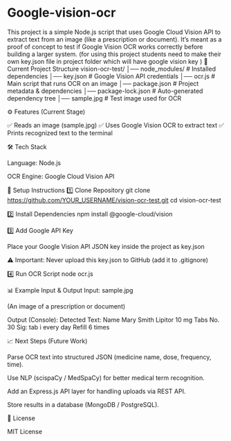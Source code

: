 # Google-vision-ocr
This project is a simple Node.js script that uses Google Cloud Vision API to extract text from an image (like a prescription or document). It’s meant as a proof of concept to test if Google Vision OCR works correctly before building a larger system. (for using this project students need to make their own key.json file in project folder which will have google vision key )
📂 Current Project Structure
vision-ocr-test/
│── node_modules/          # Installed dependencies
│── key.json               # Google Vision API credentials
│── ocr.js                 # Main script that runs OCR on an image
│── package.json           # Project metadata & dependencies
│── package-lock.json      # Auto-generated dependency tree
│── sample.jpg             # Test image used for OCR

⚙️ Features (Current Stage)

✅ Reads an image (sample.jpg)
✅ Uses Google Vision OCR to extract text
✅ Prints recognized text to the terminal

🛠️ Tech Stack

Language: Node.js

OCR Engine: Google Cloud Vision API

🚀 Setup Instructions
1️⃣ Clone Repository
git clone https://github.com/YOUR_USERNAME/vision-ocr-test.git
cd vision-ocr-test

2️⃣ Install Dependencies
npm install @google-cloud/vision

3️⃣ Add Google API Key

Place your Google Vision API JSON key inside the project as key.json

⚠️ Important: Never upload this key.json to GitHub (add it to .gitignore)

4️⃣ Run OCR Script
node ocr.js

📊 Example Input & Output
Input: sample.jpg

(An image of a prescription or document)

Output (Console):
Detected Text:
Name Mary Smith
Lipitor 10 mg
Tabs No. 30
Sig: tab i every day
Refill 6 times

📈 Next Steps (Future Work)

Parse OCR text into structured JSON (medicine name, dose, frequency, time).

Use NLP (scispaCy / MedSpaCy) for better medical term recognition.

Add an Express.js API layer for handling uploads via REST API.

Store results in a database (MongoDB / PostgreSQL).

📑 License

MIT License
